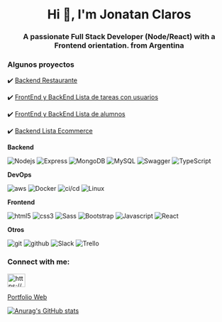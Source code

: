 <h1 align="center">Hi 👋, I'm Jonatan Claros</h1>
<h3 align="center">A passionate Full Stack Developer (Node/React) with a Frontend orientation. from Argentina</h3>



<h3 align="left">Algunos proyectos</h3>

✔️ [Backend Restaurante](https://github.com/jonatan-c/acamica-sprint1)

✔️ [FrontEnd y BackEnd Lista de tareas con usuarios](https://github.com/jonatan-c/crud-login-mern-servidor)

✔️ [FrontEnd y BackEnd Lista de alumnos](https://github.com/jonatan-c/rest-api-mongodb-cliente)

✔️ [Backend Lista Ecommerce](https://github.com/jonatan-c/ecommerce-api)





<p>  
 
 **Backend**
    <p> 
    <img alt="Nodejs" src="https://img.shields.io/badge/-Nodejs-43853d?style=flat-square&logo=Node.js&logoColor=white" />
    <img alt="Express" src="https://img.shields.io/badge/-Express-000000?style=flat-square&logo=Node.js&logoColor=white" />
    <img alt="MongoDB" src="https://img.shields.io/badge/-MongoDB-13aa52?style=flat-square&logo=mongodb&logoColor=white" />
    <img alt="MySQL" src="https://img.shields.io/badge/-MySQL-4479A1?style=flat-square&logo=mysql&logoColor=white" />
    <img alt="Swagger" src="https://img.shields.io/badge/-Swagger-85EA2D?style=flat-square&logo=swagger&logoColor=white" />
    <img alt="TypeScript" src="https://img.shields.io/badge/-TypeScript-007ACC?style=flat-square&logo=typescript&logoColor=white" /> 
    </p>
    
 **DevOps**
    <p> 
    <img alt="aws" src="https://img.shields.io/badge/-AWS-43853d?style=flat-square&logo=AWS&logoColor=white" />
    <img alt="Docker" src="https://img.shields.io/badge/-Docker-13aa52?style=flat-square&logo=Docker&logoColor=white" />
    <img alt="ci/cd" src="https://img.shields.io/badge/-CI/CD-000000?style=flat-square&logo=CICD&logoColor=white" />
    <img alt="Linux" src="https://img.shields.io/badge/-Linux-13aa52?style=flat-square&logo=linux&logoColor=white" />
    </p>
 
**Frontend**
    <p> 
    <img alt="html5" src="https://img.shields.io/badge/-HTML5-E34F26?style=flat-square&logo=html5&logoColor=white" />
    <img alt="css3" src="https://img.shields.io/badge/-CSS-1572B6?style=flat-square&logo=css3&logoColor=white" />
    <img alt="Sass" src="https://img.shields.io/badge/-Sass-CC6699?style=flat-square&logo=sass&logoColor=white" />
    <img alt="Bootstrap" src="https://img.shields.io/badge/-Bootstrap-7952B3?style=flat-square&logo=bootstrap&logoColor=white" />
    <img alt="Javascript" src="https://img.shields.io/badge/-Javascript-F7DF1E?style=flat-square&logo=javascript&logoColor=white" />
    <img alt="React" src="https://img.shields.io/badge/-React-45b8d8?style=flat-square&logo=react&logoColor=white" />
    </p>   

**Otros**
    <p> 
    <img alt="git" src="https://img.shields.io/badge/-Git-F05032?style=flat-square&logo=git&logoColor=white" />
    <img alt="github" src="https://img.shields.io/badge/-Github-F05032?style=flat-square&logo=github&logoColor=white" />
    <img alt="Slack" src="https://img.shields.io/badge/-Slack-4A154B?style=flat-square&logo=slack&logoColor=white" />
    <img alt="Trello" src="https://img.shields.io/badge/-Trello-0052CC?style=flat-square&logo=trello&logoColor=white" />
    </p>
</p>


<h3 align="left">Connect with me:</h3>
<p align="left">
<a href="https://linkedin.com/in/https://www.linkedin.com/in/jonatan-claros/" target="blank"><img align="center" src="https://raw.githubusercontent.com/rahuldkjain/github-profile-readme-generator/master/src/images/icons/Social/linked-in-alt.svg" alt="https://www.linkedin.com/in/jonatan-claros/" height="30" width="40" /></a>
</p>

[Portfolio Web](https://portfolio-jonatan-claros.netlify.app/)




[![Anurag's GitHub stats](https://github-readme-stats.vercel.app/api?username=jonatan-c)](https://github.com/jonatan-c/github-readme-stats) 

 



<!--   <img alt="TypeScript" src="https://img.shields.io/badge/-TypeScript-007ACC?style=flat-square&logo=typescript&logoColor=white" />
  <img alt="redux" src="https://img.shields.io/badge/-Redux-764ABC?style=flat-square&logo=redux&logoColor=white" /> -->
<!-- ![Anurag's GitHub stats](https://github-readme-stats.vercel.app/api?username=anuraghazra&show_icons=true&theme=radical) -->
